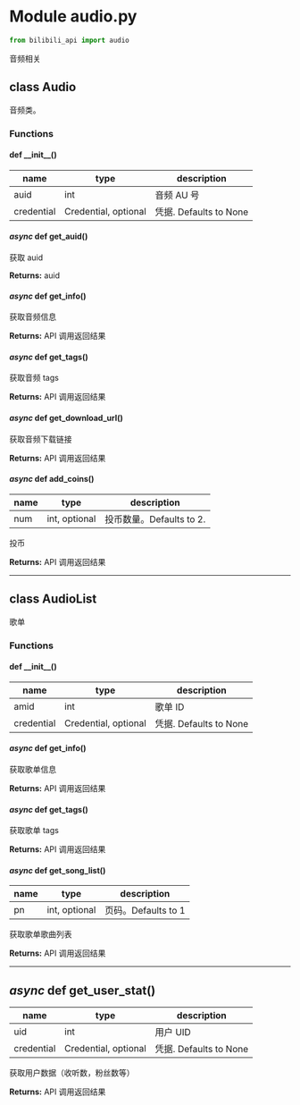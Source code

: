 # Module audio.py

```python
from bilibili_api import audio
```

音频相关

## class Audio

音频类。

### Functions

#### def \_\_init\_\_()

| name       | type                 | description            |
| ---------- | -------------------- | ---------------------- |
| auid       | int                  | 音频 AU 号             |
| credential | Credential, optional | 凭据. Defaults to None |

#### _async_ def get_auid()

获取 auid

**Returns:** auid

#### _async_ def get_info()

获取音频信息

**Returns:** API 调用返回结果

#### _async_ def get_tags()

获取音频 tags

**Returns:** API 调用返回结果

#### _async_ def get_download_url()

获取音频下载链接

**Returns:** API 调用返回结果

#### _async_ def add_coins()

| name | type          | description              |
| ---- | ------------- | ------------------------ |
| num  | int, optional | 投币数量。Defaults to 2. |

投币

**Returns:** API 调用返回结果

---

## class AudioList

歌单

### Functions

#### def \_\_init\_\_()

| name       | type                 | description            |
| ---------- | -------------------- | ---------------------- |
| amid       | int                  | 歌单 ID                |
| credential | Credential, optional | 凭据. Defaults to None |

#### _async_ def get_info()

获取歌单信息

**Returns:** API 调用返回结果

#### _async_ def get_tags()

获取歌单 tags

**Returns:** API 调用返回结果

#### _async_ def get_song_list()

| name | type          | description         |
| ---- | ------------- | ------------------- |
| pn   | int, optional | 页码。Defaults to 1 |

获取歌单歌曲列表

**Returns:** API 调用返回结果

---

## _async_ def get_user_stat()

| name       | type                 | description            |
| ---------- | -------------------- | ---------------------- |
| uid        | int                  | 用户 UID               |
| credential | Credential, optional | 凭据. Defaults to None |

获取用户数据（收听数，粉丝数等）

**Returns:** API 调用返回结果